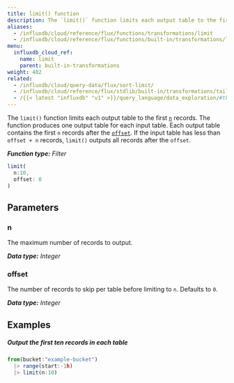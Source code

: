 ```yaml
---
title: limit() function
description: The `limit()` function limits each output table to the first `n` records.
aliases:
  - /influxdb/cloud/reference/flux/functions/transformations/limit
  - /influxdb/cloud/reference/flux/functions/built-in/transformations/limit/
menu:
  influxdb_cloud_ref:
    name: limit
    parent: built-in-transformations
weight: 402
related:
  - /influxdb/cloud/query-data/flux/sort-limit/
  - /influxdb/cloud/reference/flux/stdlib/built-in/transformations/tail/
  - /{{< latest "influxdb" "v1" >}}/query_language/data_exploration/#the-limit-and-slimit-clauses, InfluxQL LIMIT
---
```


The `limit()` function limits each output table to the first [`n`](#n) records.
The function produces one output table for each input table.
Each output table contains the first `n` records after the [`offset`](#offset).
If the input table has less than `offset + n` records, `limit()` outputs all records after the `offset`.

_**Function type:** Filter_

```js
limit(
  n:10,
  offset: 0
)
```

## Parameters

### n
The maximum number of records to output.

_**Data type:** Integer_

### offset
The number of records to skip per table before limiting to `n`.
Defaults to `0`.

_**Data type:** Integer_

## Examples

##### Output the first ten records in each table
```js
from(bucket:"example-bucket")
  |> range(start:-1h)
  |> limit(n:10)
```
